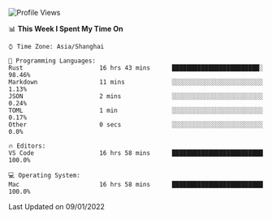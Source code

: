 <!--START_SECTION:waka-->
![Profile Views](http://img.shields.io/badge/Profile%20Views-16-blue)

📊 **This Week I Spent My Time On** 

```text
⌚︎ Time Zone: Asia/Shanghai

💬 Programming Languages: 
Rust                     16 hrs 43 mins      ████████████████████████░   98.46% 
Markdown                 11 mins             ░░░░░░░░░░░░░░░░░░░░░░░░░   1.13% 
JSON                     2 mins              ░░░░░░░░░░░░░░░░░░░░░░░░░   0.24% 
TOML                     1 min               ░░░░░░░░░░░░░░░░░░░░░░░░░   0.17% 
Other                    0 secs              ░░░░░░░░░░░░░░░░░░░░░░░░░   0.0%

🔥 Editors: 
VS Code                  16 hrs 58 mins      █████████████████████████   100.0%

💻 Operating System: 
Mac                      16 hrs 58 mins      █████████████████████████   100.0%

```


 Last Updated on 09/01/2022
<!--END_SECTION:waka-->
